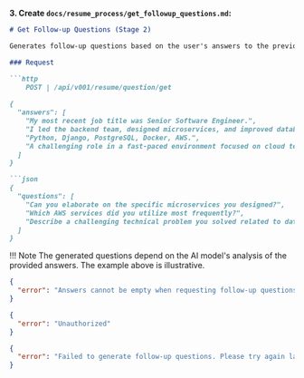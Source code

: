 
**3. Create `docs/resume_process/get_followup_questions.md`:**

```markdown
# Get Follow-up Questions (Stage 2)

Generates follow-up questions based on the user's answers to the previous set of questions (e.g., basic questions from Stage 1).

### Request

```http
    POST | /api/v001/resume/question/get
    
{
  "answers": [
    "My most recent job title was Senior Software Engineer.",
    "I led the backend team, designed microservices, and improved database performance.",
    "Python, Django, PostgreSQL, Docker, AWS.",
    "A challenging role in a fast-paced environment focused on cloud technologies."
  ]
}

```json
{
  "questions": [
    "Can you elaborate on the specific microservices you designed?",
    "Which AWS services did you utilize most frequently?",
    "Describe a challenging technical problem you solved related to database performance."
  ]
}
```
!!! Note
    The generated questions depend on the AI model's analysis of the provided answers. The example above is illustrative.
    
```json
{
  "error": "Answers cannot be empty when requesting follow-up questions."
}
```
```json
{
  "error": "Unauthorized"
}
```
```json
{
  "error": "Failed to generate follow-up questions. Please try again later."
}
```
